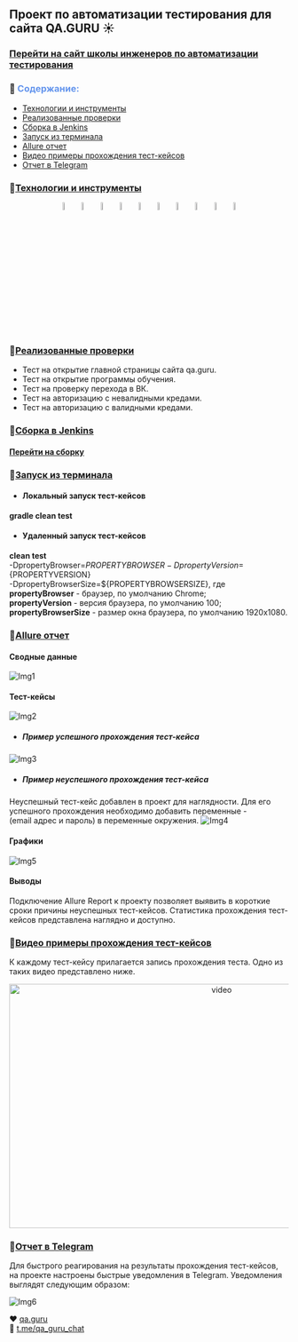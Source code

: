 
## Проект по автоматизации тестирования для сайта QA.GURU ☀️️

### <a target="_blank" href="https://qa.guru/">Перейти на сайт школы инженеров по автоматизации тестирования</a>

### 💎<font color="CornflowerBlue"> Содержание: </font>

- <a href="#технологии-и-инструменты">Технологии и инструменты</a>
- <a href="#реализованные-проверки">Реализованные проверки</a>
- <a href="#сборка-в-jenkins">Сборка в Jenkins</a>
- <a href="#запуск-из-терминала">Запуск из терминала</a>
- <a href="#allure-отчет">Allure отчет</a>
- <a href="#видео-примеры-прохождения-тест-кейсов">Видео примеры прохождения тест-кейсов</a>
- <a href="#отчет-в-telegram">Отчет в Telegram</a>

### 💎[Технологии и инструменты](#технологии-и-инструменты)
<p align="center">
<img width="6%" title="IntelliJ IDEA" src="logo/Intelij_IDEA.svg">
<img width="6%" title="Java" src="logo/Java.svg">
<img width="6%" title="Selenide" src="logo/Selenide.svg">
<img width="6%" title="Selenoid" src="logo/Selenoid.svg">
<img width="6%" title="Allure Report" src="logo/Allure_Report.svg">
<img width="6%" title="Gradle" src="logo/Gradle.svg">
<img width="6%" title="JUnit5" src="logo/JUnit5.svg">
<img width="6%" title="GitHub" src="logo/GitHub.svg">
<img width="6%" title="Jenkins" src="logo/Jenkins.svg">
<img width="6%" title="Telegram" src="logo/Telegram.svg">
</p>

### 💎[Реализованные проверки](#реализованные-проверки)
* Тест на открытие главной страницы сайта qa.guru.
* Тест на открытие программы обучения.
* Тест на проверку перехода в ВК.
* Тест на авторизацию с невалидными кредами.
* Тест на авторизацию с валидными кредами.

### 💎[Сборка в Jenkins](#сборка-в-jenkins)
#### <a target="_blank" href="https://jenkins.autotests.cloud/job/qa.guru-hm13-smallProject/">Перейти на сборку</a>

### 💎[Запуск из терминала](#запуск-из-терминала)
* #### Локальный запуск тест-кейсов
**gradle clean test**

* #### Удаленный запуск тест-кейсов
**clean test**  
-DpropertyBrowser=${PROPERTYBROWSER}  
-DpropertyVersion=${PROPERTYVERSION}  
-DpropertyBrowserSize=${PROPERTYBROWSERSIZE}, где  
**propertyBrowser** - браузер, по умолчанию Chrome;  
**propertyVersion** - версия браузера, по умолчанию 100;  
**propertyBrowserSize** - размер окна браузера, по умолчанию 1920x1080.


### 💎[Allure отчет](#allure-отчет)
#### Сводные данные
![Img1](logo/mainreport.jpg)

#### Тест-кейсы
![Img2](logo/tests.jpg)

* ##### **Пример успешного прохождения тест-кейса**
![Img3](logo/success.jpg)

* ##### **Пример неуспешного прохождения тест-кейса**
Неуспешный тест-кейс добавлен в проект для наглядности. Для его успешного прохождения необходимо добавить переменные -  
(email адрес и пароль) в переменные окружения.
![Img4](logo/failed.jpg)

#### Графики
![Img5](logo/graphs.jpg)

#### Выводы
Подключение Allure Report к проекту позволяет выявить в короткие сроки причины неуспешных тест-кейсов.
Статистика прохождения тест-кейсов представлена наглядно и доступно.

### 💎[Видео примеры прохождения тест-кейсов](#видео-примеры-прохождения-тест-кейсов)
К каждому тест-кейсу прилагается запись прохождения теста. Одно из таких видео представлено ниже.
<p align="center">
<img title="video1" src="video1.gif" width="750" height="440"  alt="video">
</p>

### 💎[Отчет в Telegram](#отчет-в-telegram)
Для быстрого реагирования на результаты прохождения тест-кейсов, на проекте настроены быстрые уведомления в Telegram.
Уведомления выглядят следующим образом:

![Img6](logo/tg.jpg)

❤️ <a target="_blank" href="https://qa.guru">qa.guru</a><br/>
💙 <a target="_blank" href="https://t.me/qa_guru_chat">t.me/qa_guru_chat</a>
